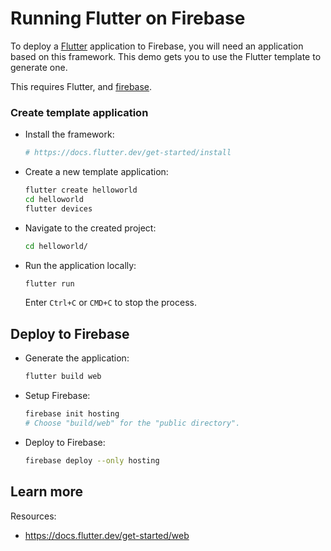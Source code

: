 # Running Flutter on Firebase

To deploy a [Flutter](https://flutter.dev/) application to Firebase, you will need an application
based on this framework. This demo gets you to use the Flutter template to generate one. 

This requires Flutter, and [firebase](https://cloud.google.com/firestore/docs/client/get-firebase).


### Create template application


* Install the framework:

    ```bash
    # https://docs.flutter.dev/get-started/install

    ```

* Create a new template application:

    ```bash
    flutter create helloworld
    cd helloworld
    flutter devices

    ```




* Navigate to the created project:

    ```bash
    cd helloworld/
    ```

* Run the application locally:

    ```bash
    flutter run
    ```

    

    Enter `Ctrl+C` or `CMD+C` to stop the process.




## Deploy to Firebase

* Generate the application: 

    ```bash
    flutter build web
    ```

* Setup Firebase: 

    ```bash
    firebase init hosting
    # Choose "build/web" for the "public directory".
    ```

* Deploy to Firebase: 

    ```bash
    firebase deploy --only hosting
    ```



## Learn more

Resources: 

- https://docs.flutter.dev/get-started/web

